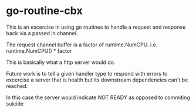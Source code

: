 # go-routine-cbx

This is an excercise in using go routines to handle a request and response back via a passed in channel.

The request channel buffer is a factor of runtime.NumCPU.  i.e. runtime.NumCPU() * factor

This is basically what a http server would do.  

Future work is to tell a given handler type to respond with errors to excercise a server that is health but its downstream dependencies can't be reached.

In this case the server would indicate NOT READY as opposed to commiting suicide 


